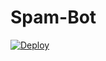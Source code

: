 # Spam-Bot



[![Deploy](https://www.herokucdn.com/deploy/button.svg)](https://heroku.com/deploy?template=https://github.com/hackerworldyt/Spam-Bot)


